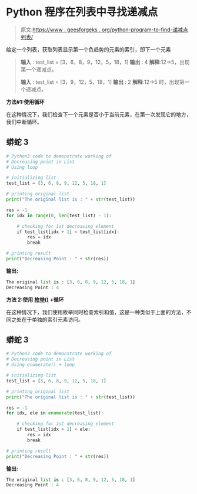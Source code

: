# Python 程序在列表中寻找递减点

> 原文:[https://www . geesforgeks . org/python-program-to-find-递减点列表/](https://www.geeksforgeeks.org/python-program-to-find-the-decreasing-point-in-list/)

给定一个列表，获取列表显示第一个负趋势的元素的索引，即下一个元素

> **输入** : test_list = [3，6，8，9，12，5，18，1]
> **输出** : 4
> **解释**:12->5，出现第一个递减点。
> 
> **输入** : test_list = [3，9，12，5，18，1]
> **输出** : 2
> **解释**:12->5 时，出现第一个递减点。

**方法#1:使用循环**

在这种情况下，我们检查下一个元素是否小于当前元素，在第一次发现它的地方，我们中断循环。

## 蟒蛇 3

```py
# Python3 code to demonstrate working of 
# Decreasing point in List
# Using loop

# initializing list
test_list = [3, 6, 8, 9, 12, 5, 18, 1]

# printing original list
print("The original list is : " + str(test_list))

res = -1
for idx in range(0, len(test_list) - 1):

    # checking for 1st decreasing element
    if test_list[idx + 1] < test_list[idx]:
        res = idx
        break

# printing result 
print("Decreasing Point : " + str(res))
```

**输出:**

```py
The original list is : [3, 6, 8, 9, 12, 5, 18, 1]
Decreasing Point : 4
```

**方法 2:使用** [**枚举()**](https://www.geeksforgeeks.org/enumerate-in-python/) **+循环**

在这种情况下，我们使用枚举同时检查索引和值，这是一种类似于上面的方法，不同之处在于单独的索引元素访问。

## 蟒蛇 3

```py
# Python3 code to demonstrate working of 
# Decreasing point in List
# Using enumerate() + loop

# initializing list
test_list = [3, 6, 8, 9, 12, 5, 18, 1]

# printing original list
print("The original list is : " + str(test_list))

res = -1
for idx, ele in enumerate(test_list):

    # checking for 1st decreasing element
    if test_list[idx + 1] < ele:
        res = idx
        break

# printing result 
print("Decreasing Point : " + str(res))
```

**输出:**

```py
The original list is : [3, 6, 8, 9, 12, 5, 18, 1]
Decreasing Point : 4
```